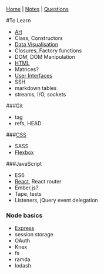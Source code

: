 [Home](README.md) | [Notes](notes.md) | [Questions](questions.md)

#To Learn
- [Art](art.md)
- Class, Constructors
- [Data Visualisation](dataVisualisation.md)
- Closures, Factory functions
- DOM, DOM Manipulation
- [HTML](HTML/HTML.md)
- Matrices?
- [User Interfaces](UI.md)
- SSH
- markdown tables
- streams, I/O, sockets

###Git
- tag
- refs, HEAD

###[CSS](CSS/CSS.md)
- SASS
- [Flexbox](CSS/flexbox.md)

###JavaScript
- ES6
- [React](react/react.md), React router
- Ember.js?
- Tape, tests
- Listeners, jQuery event delegation

### Node basics
- [Express](javascript/express.md)
- session storage
- OAuth
- Knex
- fs
- ramda
- lodash
